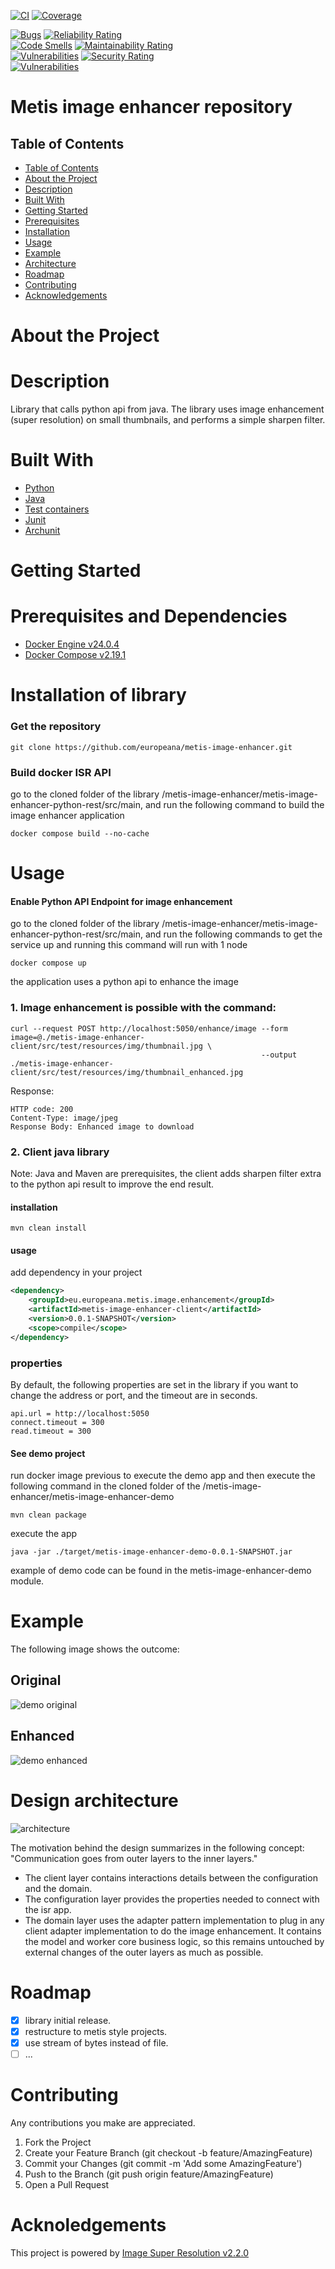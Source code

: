 [![CI](https://github.com/europeana/metis-image-enhancer/actions/workflows/ci.yml/badge.svg)](https://github.com/europeana/metis-image-enhancer/actions/workflows/ci.yml) [![Coverage](https://sonarcloud.io/api/project_badges/measure?project=europeana_metis-image-enhancer&metric=coverage)](https://sonarcloud.io/summary/new_code?id=europeana_metis-image-enhancer)

[![Bugs](https://sonarcloud.io/api/project_badges/measure?project=europeana_metis-image-enhancer&metric=bugs)](https://sonarcloud.io/summary/new_code?id=europeana_metis-image-enhancer) [![Reliability Rating](https://sonarcloud.io/api/project_badges/measure?project=europeana_metis-image-enhancer&metric=reliability_rating)](https://sonarcloud.io/summary/new_code?id=europeana_metis-image-enhancer)  
[![Code Smells](https://sonarcloud.io/api/project_badges/measure?project=europeana_metis-image-enhancer&metric=code_smells)](https://sonarcloud.io/summary/new_code?id=europeana_metis-image-enhancer) [![Maintainability Rating](https://sonarcloud.io/api/project_badges/measure?project=europeana_metis-image-enhancer&metric=sqale_rating)](https://sonarcloud.io/summary/new_code?id=europeana_metis-image-enhancer)  
[![Vulnerabilities](https://sonarcloud.io/api/project_badges/measure?project=europeana_metis-image-enhancer&metric=vulnerabilities)](https://sonarcloud.io/summary/new_code?id=europeana_metis-image-enhancer) [![Security Rating](https://sonarcloud.io/api/project_badges/measure?project=europeana_metis-image-enhancer&metric=security_rating)](https://sonarcloud.io/summary/new_code?id=europeana_metis-image-enhancer)  
[![Vulnerabilities](https://sonarcloud.io/api/project_badges/measure?project=europeana_metis-image-enhancer&metric=alert_status)](https://sonarcloud.io/summary/new_code?id=europeana_metis-image-enhancer)

# Metis image enhancer repository
## Table of Contents
- [Table of Contents](#table-of-contents)
- [About the Project](#about-the-project)
- [Description](#description)
- [Built With](#built-with)
- [Getting Started](#getting-started)
- [Prerequisites](#prerequisites-and-dependencies)
- [Installation](#installation-of-library)
- [Usage](#usage)
- [Example](#example)
- [Architecture](#design-architecture)
- [Roadmap](#roadmap)
- [Contributing](#contributing)
- [Acknowledgements](#acknowledgements)

# About the Project

# Description
Library that calls python api from java. The library uses image enhancement (super resolution)
on small thumbnails, and performs a simple sharpen filter.

# Built With
* [Python](https://www.python.org/)
* [Java](https://www.java.com)
* [Test containers](https://testcontainers.com/)
* [Junit](https://junit.org/junit5/)
* [Archunit](https://www.archunit.org/)

# Getting Started
# Prerequisites and Dependencies

* [Docker Engine v24.0.4](https://docs.docker.com/engine/)
* [Docker Compose v2.19.1](https://docs.docker.com/compose/)

# Installation of library
### Get the repository
```shell
git clone https://github.com/europeana/metis-image-enhancer.git
```

### Build docker ISR API
go to the cloned folder of the library /metis-image-enhancer/metis-image-enhancer-python-rest/src/main,
and run the following command to build the image enhancer application
```shell
docker compose build --no-cache
```

# Usage
#### Enable Python API Endpoint for image enhancement
go to the cloned folder of the library /metis-image-enhancer/metis-image-enhancer-python-rest/src/main, 
and run the following commands to get the service up and running 
this command will run with 1 node
```shell
docker compose up 
```
the application uses a python api to enhance the image

### 1. Image enhancement is possible with the command:
```shell
curl --request POST http://localhost:5050/enhance/image --form image=@./metis-image-enhancer-client/src/test/resources/img/thumbnail.jpg \ 
                                                        --output ./metis-image-enhancer-client/src/test/resources/img/thumbnail_enhanced.jpg
```
Response:
```
HTTP code: 200 
Content-Type: image/jpeg
Response Body: Enhanced image to download
``` 

### 2. Client java library
Note: Java and Maven are prerequisites, the client adds sharpen filter extra to the python api result to improve the
end result.

#### installation
```shell
mvn clean install
```

#### usage
add dependency in your project
````xml
<dependency>
    <groupId>eu.europeana.metis.image.enhancement</groupId>
    <artifactId>metis-image-enhancer-client</artifactId>
    <version>0.0.1-SNAPSHOT</version>
    <scope>compile</scope>
</dependency>
````
### properties
By default, the following properties are set in the library if you want to change the address or port, and the timeout 
are in seconds.
```
api.url = http://localhost:5050
connect.timeout = 300
read.timeout = 300
```

#### See demo project
run docker image previous to execute the demo app and then execute the following command in the cloned folder of 
the /metis-image-enhancer/metis-image-enhancer-demo
```shell
mvn clean package
```
execute the app
``` 
java -jar ./target/metis-image-enhancer-demo-0.0.1-SNAPSHOT.jar
```
example of demo code can be found in the metis-image-enhancer-demo module.

# Example
The following image shows the outcome:
## Original
![demo original](./images/europeana_demo.png)
## Enhanced
![demo enhanced](./images/europeana_demo_enhanced.png)

# Design architecture
![architecture](./images/architecture.png)

The motivation behind the design summarizes in the following concept:
"Communication goes from outer layers to the inner layers."

- The client layer contains interactions details between the configuration and the domain.
- The configuration layer provides the properties needed to connect with the isr app.
- The domain layer uses the adapter pattern implementation to plug in any client adapter implementation 
  to do the image enhancement. It contains the model and worker core business logic, so this remains untouched 
  by external changes of the outer layers as much as possible.

# Roadmap
- [x] library initial release.
- [x] restructure to metis style projects.
- [x] use stream of bytes instead of file.
- [ ] ...

# Contributing
Any contributions you make are appreciated.

1. Fork the Project
2. Create your Feature Branch (git checkout -b feature/AmazingFeature)
3. Commit your Changes (git commit -m 'Add some AmazingFeature')
4. Push to the Branch (git push origin feature/AmazingFeature)
5. Open a Pull Request

# Acknoledgements
This project is powered by
[Image Super Resolution v2.2.0](https://github.com/idealo/image-super-resolution)
